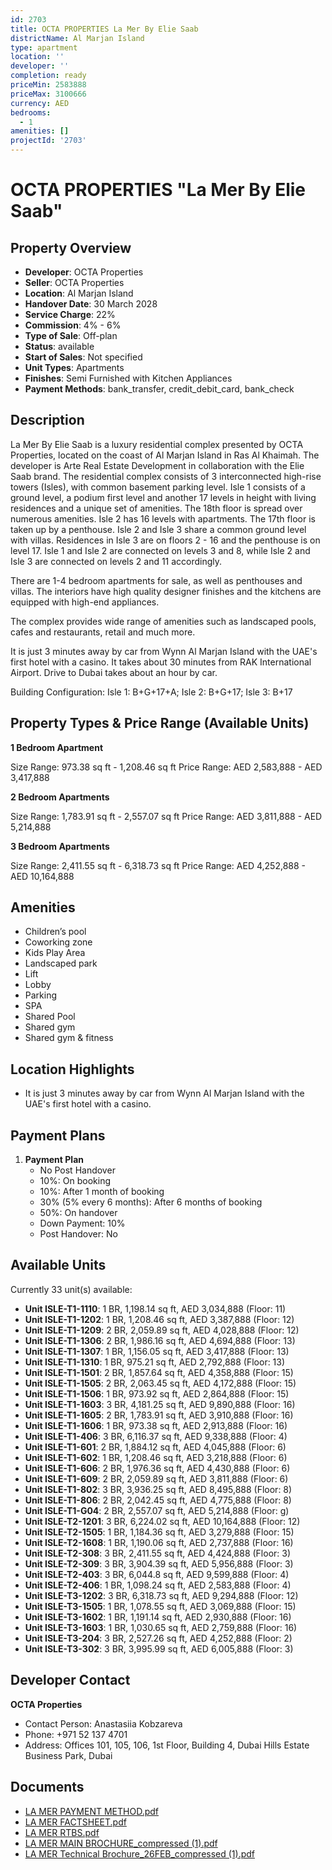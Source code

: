 ```yaml
---
id: 2703
title: OCTA PROPERTIES La Mer By Elie Saab
districtName: Al Marjan Island
type: apartment
location: ''
developer: ''
completion: ready
priceMin: 2583888
priceMax: 3100666
currency: AED
bedrooms:
  - 1
amenities: []
projectId: '2703'
---
```


# OCTA PROPERTIES "La Mer By Elie Saab"

## Property Overview
- **Developer**: OCTA Properties
- **Seller**: OCTA Properties
- **Location**: Al Marjan Island
- **Handover Date**: 30 March 2028
- **Service Charge**: 22%
- **Commission**: 4% - 6%
- **Type of Sale**: Off-plan
- **Status**: available
- **Start of Sales**: Not specified
- **Unit Types**: Apartments
- **Finishes**: Semi Furnished with Kitchen Appliances
- **Payment Methods**: bank_transfer, credit_debit_card, bank_check

## Description
La Mer By Elie Saab is a luxury residential complex presented by OCTA Properties, located on the coast of Al Marjan Island in Ras Al Khaimah. The developer is Arte Real Estate Development in collaboration with the Elie Saab brand. The residential complex consists of 3 interconnected high-rise towers (Isles), with common basement parking level. Isle 1 consists of a ground level, a podium first level and another 17 levels in height with living residences and a unique set of amenities. The 18th floor is spread over numerous amenities. Isle 2 has 16 levels with apartments. The 17th floor is taken up by a penthouse. Isle 2 and Isle 3 share a common ground level with villas. Residences in Isle 3 are on floors 2 - 16 and the penthouse is on level 17. Isle 1 and Isle 2 are connected on levels 3 and 8, while Isle 2 and Isle 3 are connected on levels 2 and 11 accordingly.

There are 1-4 bedroom apartments for sale, as well as penthouses and villas. The interiors have high quality designer finishes and the kitchens are equipped with high-end appliances.

The complex provides wide range of amenities such as landscaped pools, cafes and restaurants, retail and much more.

It is just 3 minutes away by car from Wynn Al Marjan Island with the UAE's first hotel with a casino. It takes about 30 minutes from RAK International Airport. Drive to Dubai takes about an hour by car.

Building Configuration: Isle 1: B+G+17+A; Isle 2: B+G+17; Isle 3: B+17

## Property Types & Price Range (Available Units)
**1 Bedroom Apartment**

Size Range: 973.38 sq ft - 1,208.46 sq ft
Price Range: AED 2,583,888 - AED 3,417,888

**2 Bedroom Apartments**

Size Range: 1,783.91 sq ft - 2,557.07 sq ft
Price Range: AED 3,811,888 - AED 5,214,888

**3 Bedroom Apartments**

Size Range: 2,411.55 sq ft - 6,318.73 sq ft
Price Range: AED 4,252,888 - AED 10,164,888

## Amenities
- Children’s pool
- Coworking zone
- Kids Play Area
- Landscaped park
- Lift
- Lobby
- Parking
- SPA
- Shared Pool
- Shared gym
- Shared gym & fitness

## Location Highlights
- It is just 3 minutes away by car from Wynn Al Marjan Island with the UAE's first hotel with a casino.

## Payment Plans
1. **Payment Plan**
   - No Post Handover
   - 10%: On booking
   - 10%: After 1 month of booking
   - 30% (5% every 6 months): After 6 months of booking
   - 50%: On handover
   - Down Payment: 10%
   - Post Handover: No

## Available Units
Currently 33 unit(s) available:
- **Unit ISLE-T1-1110**: 1 BR, 1,198.14 sq ft, AED 3,034,888 (Floor: 11)
- **Unit ISLE-T1-1202**: 1 BR, 1,208.46 sq ft, AED 3,387,888 (Floor: 12)
- **Unit ISLE-T1-1209**: 2 BR, 2,059.89 sq ft, AED 4,028,888 (Floor: 12)
- **Unit ISLE-T1-1306**: 2 BR, 1,986.16 sq ft, AED 4,694,888 (Floor: 13)
- **Unit ISLE-T1-1307**: 1 BR, 1,156.05 sq ft, AED 3,417,888 (Floor: 13)
- **Unit ISLE-T1-1310**: 1 BR, 975.21 sq ft, AED 2,792,888 (Floor: 13)
- **Unit ISLE-T1-1501**: 2 BR, 1,857.64 sq ft, AED 4,358,888 (Floor: 15)
- **Unit ISLE-T1-1505**: 2 BR, 2,063.45 sq ft, AED 4,172,888 (Floor: 15)
- **Unit ISLE-T1-1506**: 1 BR, 973.92 sq ft, AED 2,864,888 (Floor: 15)
- **Unit ISLE-T1-1603**: 3 BR, 4,181.25 sq ft, AED 9,890,888 (Floor: 16)
- **Unit ISLE-T1-1605**: 2 BR, 1,783.91 sq ft, AED 3,910,888 (Floor: 16)
- **Unit ISLE-T1-1606**: 1 BR, 973.38 sq ft, AED 2,913,888 (Floor: 16)
- **Unit ISLE-T1-406**: 3 BR, 6,116.37 sq ft, AED 9,338,888 (Floor: 4)
- **Unit ISLE-T1-601**: 2 BR, 1,884.12 sq ft, AED 4,045,888 (Floor: 6)
- **Unit ISLE-T1-602**: 1 BR, 1,208.46 sq ft, AED 3,218,888 (Floor: 6)
- **Unit ISLE-T1-606**: 2 BR, 1,976.36 sq ft, AED 4,430,888 (Floor: 6)
- **Unit ISLE-T1-609**: 2 BR, 2,059.89 sq ft, AED 3,811,888 (Floor: 6)
- **Unit ISLE-T1-802**: 3 BR, 3,936.25 sq ft, AED 8,495,888 (Floor: 8)
- **Unit ISLE-T1-806**: 2 BR, 2,042.45 sq ft, AED 4,775,888 (Floor: 8)
- **Unit ISLE-T1-G04**: 2 BR, 2,557.07 sq ft, AED 5,214,888 (Floor: g)
- **Unit ISLE-T2-1201**: 3 BR, 6,224.02 sq ft, AED 10,164,888 (Floor: 12)
- **Unit ISLE-T2-1505**: 1 BR, 1,184.36 sq ft, AED 3,279,888 (Floor: 15)
- **Unit ISLE-T2-1608**: 1 BR, 1,190.06 sq ft, AED 2,737,888 (Floor: 16)
- **Unit ISLE-T2-308**: 3 BR, 2,411.55 sq ft, AED 4,424,888 (Floor: 3)
- **Unit ISLE-T2-309**: 3 BR, 3,904.39 sq ft, AED 5,956,888 (Floor: 3)
- **Unit ISLE-T2-403**: 3 BR, 6,044.8 sq ft, AED 9,599,888 (Floor: 4)
- **Unit ISLE-T2-406**: 1 BR, 1,098.24 sq ft, AED 2,583,888 (Floor: 4)
- **Unit ISLE-T3-1202**: 3 BR, 6,318.73 sq ft, AED 9,294,888 (Floor: 12)
- **Unit ISLE-T3-1505**: 1 BR, 1,078.55 sq ft, AED 3,069,888 (Floor: 15)
- **Unit ISLE-T3-1602**: 1 BR, 1,191.14 sq ft, AED 2,930,888 (Floor: 16)
- **Unit ISLE-T3-1603**: 1 BR, 1,030.65 sq ft, AED 2,759,888 (Floor: 16)
- **Unit ISLE-T3-204**: 3 BR, 2,527.26 sq ft, AED 4,252,888 (Floor: 2)
- **Unit ISLE-T3-302**: 3 BR, 3,995.99 sq ft, AED 6,005,888 (Floor: 3)

## Developer Contact
**OCTA Properties**
- Contact Person: Anastasiia Kobzareva
- Phone: +971 52 137 4701
- Address: Offices 101, 105, 106, 1st Floor, Building 4, Dubai Hills Estate Business Park, Dubai

## Documents
- [LA MER PAYMENT METHOD.pdf](https://cdn.geniemap.net/2024/10/23/tKXJ2oRSc7WdmyRLkhleLHb7tUC5YjsB13rGC1zS.pdf)
- [LA MER FACTSHEET.pdf](https://cdn.geniemap.net/2024/10/23/oTMB82ZGS0QzKdIcXkeq1SlVZmws5bcJl9LGiAz2.pdf)
- [LA MER RTBS.pdf](https://cdn.geniemap.net/2024/10/23/pqwj72ob6GL48ZYc3WalRekf8t6brUY1KFO9NALj.pdf)
- [LA MER MAIN BROCHURE_compressed (1).pdf](https://cdn.geniemap.net/2024/10/23/lezfOTLlFn50JWGxLMYiKA3Pgz1PnKWVoMyCfuAy.pdf)
- [LA MER Technical Brochure_26FEB_compressed (1).pdf](https://cdn.geniemap.net/2025/03/02/aUsdnxnCOmtKZ8OjMTOpeZeqm3YH48KWGfZcnkMR.pdf)
